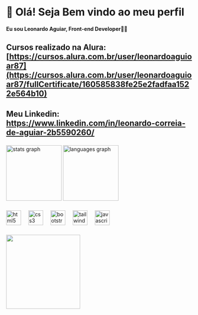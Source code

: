 # 🎪 Olá! Seja Bem vindo ao meu perfil
#### Eu sou Leonardo Aguiar, Front-end Developer👋😁
## Cursos realizado na Alura: [https://cursos.alura.com.br/user/leonardoaguioar87](https://cursos.alura.com.br/user/leonardoaguioar87/fullCertificate/160585838fe25e2fadfaa1522e564b10)
## Meu Linkedin: https://www.linkedin.com/in/leonardo-correia-de-aguiar-2b5590260/
###

<div align="left">
  <img src="https://github-readme-stats.vercel.app/api?username=LeonardoAguiar87&hide_title=false&hide_rank=false&show_icons=true&include_all_commits=true&count_private=true&disable_animations=false&theme=bear&locale=en&hide_border=false&order=1" height="150" alt="stats graph"  />
  <img src="https://github-readme-stats.vercel.app/api/top-langs?username=LeonardoAguiar87&locale=pt-br&hide_title=false&layout=compact&card_width=320&langs_count=5&theme=bear&hide_border=false&order=2" height="150" alt="languages graph"  />
</div>

###

<div align="left">
  <img src="https://cdn.jsdelivr.net/gh/devicons/devicon/icons/html5/html5-original.svg" height="40" alt="html5 logo"  />
  <img width="12" />
  <img src="https://cdn.jsdelivr.net/gh/devicons/devicon/icons/css3/css3-original.svg" height="40" alt="css3 logo"  />
  <img width="12" />
  <img src="https://cdn.jsdelivr.net/gh/devicons/devicon/icons/bootstrap/bootstrap-original.svg" height="40" alt="bootstrap logo"  />
  <img width="12" />
  <img src="https://cdn.jsdelivr.net/gh/devicons/devicon/icons/tailwindcss/tailwindcss-original-wordmark.svg" height="40" alt="tailwindcss logo"  />
  <img width="12" />
  <img src="https://cdn.jsdelivr.net/gh/devicons/devicon/icons/javascript/javascript-original.svg" height="40" alt="javascript logo"  />
</div>

###

<div align="left">
  <img height="200" src="https://c.tenor.com/SxJQcg2-UGkAAAAd/tenor.gif"  />
</div>

###
